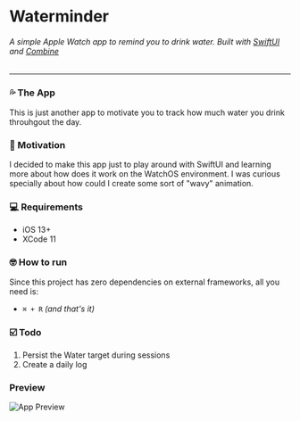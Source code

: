 # Waterminder

###### A simple Apple Watch app to remind you to drink water. Built with [SwiftUI](https://developer.apple.com/xcode/swiftui) and [Combine](https://developer.apple.com/documentation/combine)

--- 

### 💦 The App

This is just another app to motivate you to track how much water you drink throuhgout the day.

### 🌊 Motivation

I decided to make this app just to play around with SwiftUI and learning more about how does it work on the WatchOS environment. I was curious specially about how could I create some sort of "wavy" animation.

### 💻 Requirements
- iOS 13+
- XCode 11

### 🤓 How to run
Since this project has zero dependencies on external frameworks, all you need is:
- `⌘ + R` *(and that's it)*

### ☑️ Todo
1. Persist the Water target during sessions
2. Create a daily log

### Preview

![App Preview](drink-water-app.gif)
